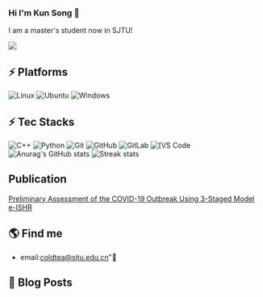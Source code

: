 ### Hi I'm Kun Song 👋

I am a master's student now in SJTU!

<!--
**KunSong-L/KunSong-L** is a ✨ _special_ ✨ repository because its `README.md` (this file) appears on your GitHub profile.

Here are some ideas to get you started:
-->

![](./profile-3d-contrib/profile-night-rainbow.svg)
## ⚡ Platforms

![Linux](https://img.shields.io/badge/Linux-FCC624?style=for-the-badge&logo=linux&logoColor=black)
![Ubuntu](https://img.shields.io/badge/Ubuntu-E95420?style=for-the-badge&logo=ubuntu&logoColor=white)
![Windows](https://img.shields.io/badge/Windows-0078D6?style=for-the-badge&logo=windows&logoColor=white)

## ⚡ Tec Stacks

![C++](https://img.shields.io/badge/-C++-00599C?style=flat-square&logo=c)
![Python](https://img.shields.io/badge/-Python-black?style=flat-square&logo=Python)
![Git](https://img.shields.io/badge/-Git-black?style=flat-square&logo=git)
![GitHub](https://img.shields.io/badge/-GitHub-181717?style=flat-square&logo=github)
![GitLab](https://img.shields.io/badge/-GitLab-FCA121?style=flat-square&logo=gitlab)
<img alt="[VS Code" src="https://img.shields.io/badge/-VSCode-%23007ACC?style=flat-square&logo=visual-studio-code" />
![Anurag's GitHub stats](https://github-readme-stats-git-masterrstaa-rickstaa.vercel.app/api?username=KunSong-L&theme=cobalt2&show_icons=true&card_width=495px)
![Streak stats](https://github-readme-streak-stats.herokuapp.com/?user=KunSong-L&show_icons=true&theme=tokyonight)  

## Publication
[Preliminary Assessment of the COVID-19 Outbreak Using 3-Staged Model e-ISHR](https://www.researchgate.net/publication/340495603_Preliminary_Assessment_of_the_COVID-19_Outbreak_Using_3-Staged_Model_e-ISHR)
## 🌎 Find me
- email:<a href="mailto:coldtea@sjtu.edu.cn">coldtea@sjtu.edu.cn"</a>:e-mail:
## 🚀 Blog Posts
<!-- BLOG-POST-LIST:START -->

<!-- BLOG-POST-LIST:END -->

<!-- ## 🌎 Visitors
[![Visits Badge](https://badges.pufler.dev/visits/puf17640/git-badges)](https://badges.pufler.dev)
-->
